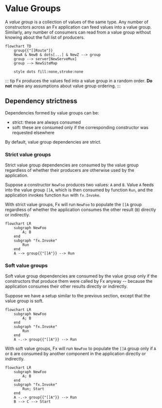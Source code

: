 # Value Groups

A *value group* is a collection of values of the same type.
Any number of constructors across an Fx application
can feed values into a value group.
Similarly, any number of consumers can read from a value group
without knowing about the full list of producers.

```mermaid
flowchart TD
    group{{"[]Route"}}
    NewA & NewB & dots[...] & NewZ --> group
    group --> server[NewServeMux]
    group --> NewSiteMap

    style dots fill:none,stroke:none
```

::: tip
Fx produces the values fed into a value group in a random order.
**Do not** make any assumptions about value group ordering.
:::

## Dependency strictness

Dependencies formed by value groups can be:

- strict: these are always consumed
- soft: these are consumed only if the corresponding constructor
  was requested elsewhere

By default, value group dependencies are strict.

### Strict value groups

Strict value group dependencies are consumed by the value group
regardless of whether their producers are otherwise used by the application.

Suppose a constructor `NewFoo` produces two values: `A` and `B`.
Value `A` feeds into the value group `[]A`,
which is then consumed by function `Run`,
and the application invokes function `Run` with `fx.Invoke`.

With strict value groups,
Fx will run `NewFoo` to populate the `[]A` group
regardless of whether the application consumes the other result (`B`)
directly or indirectly.

```mermaid
flowchart LR
    subgraph NewFoo
        A; B
    end
    subgraph "fx.Invoke"
        Run
    end
    A --> group{{"[]A"}} --> Run
```

### Soft value groups

Soft value group dependencies are consumed by the value group
only if the constructors that produce them were called by Fx anyway --
because the application consumes their other results directly or indirectly.

Suppose we have a setup similar to the previous section,
except that the value group is soft.

```mermaid
flowchart LR
    subgraph NewFoo
        A; B
    end
    subgraph "fx.Invoke"
        Run
    end
    A -.-> group{{"[]A"}} --> Run
```

With soft value groups,
Fx will run `NewFoo` to populate the `[]A` group
only if `A` or `B` are consumed by another component in the application
directly or indirectly.

```mermaid
flowchart LR
    subgraph NewFoo
        A; B
    end
    subgraph "fx.Invoke"
        Run; Start
    end
    A -.-> group{{"[]A"}} --> Run
    B --> C --> Start
```

<!--
// TODO: when to use strict vs soft value groups
-->
